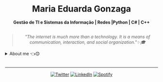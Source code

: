 <h1 align="center"> Maria Eduarda Gonzaga </h1> 
    
<div align="center">
<b> Gestão de TI e Sistemas da Informação | Redes |Python | C# | C++ </b>
<br>
<br>

<blockquote>
    <p><i>
        "The internet is much more than a technology. It is a means of communication, interaction, and social organization."✨🎓
    </i></p>
</blockquote>
</div>
<details closed>
<summary>About me 👈😊</summary>

---
Hey there!! I am Madu :wave:😊

I am a lifelong learner who is open to new experiences and highly skilled in teamwork. I am always willing to specialize for the job market and learn new things.

I have knowledge in Office 365, Windows tools, basic Linux understanding, experience in customer service, and programming language proficiency.

My main skills include Agile methodologies (Scrum, Six Sigma, SWOT), firewall monitoring, coding, and backup verification.

I am currently working as a  as an intern for the [Equinix](https://www.equinix.com.br/). 

<div style="display: inline_block"><br>
  <img align="center" alt="Rafa-Js" height="30" width="40" src="https://raw.githubusercontent.com/devicons/devicon/master/icons/javascript/javascript-plain.svg">
  <img align="center" alt="Rafa-HTML" height="30" width="40" src="https://raw.githubusercontent.com/devicons/devicon/master/icons/html5/html5-original.svg">
  <img align="center" alt="Rafa-CSS" height="30" width="40" src="https://raw.githubusercontent.com/devicons/devicon/master/icons/css3/css3-original.svg">
  <img align="center" alt="Rafa-Python" height="30" width="40" src="https://raw.githubusercontent.com/devicons/devicon/master/icons/python/python-original.svg">
  <img align="center" alt="Rafa-Csharp" height="30" width="40" src="https://raw.githubusercontent.com/devicons/devicon/master/icons/csharp/csharp-original.svg">
</div> 

</div>
</details>

<br/>

---

<div align="center">

<div align="center">

[![Twitter](https://img.shields.io/badge/Twitter-%231DA1F2.svg?style=for-the-badge&logo=Twitter&logoColor=white)](https://twitter.com/Duarda_Lima)
[![LinkedIn](https://img.shields.io/badge/linkedin-%230077B5.svg?style=for-the-badge&logo=linkedin&logoColor=white)](https://www.linkedin.com/in/maria-eduarda-lima-gonzaga-8988b6202/)
[![Spotify](https://img.shields.io/badge/Spotify-1ED760?&style=for-the-badge&logo=spotify&logoColor=white)](https://open.spotify.com/user/dl.gonzaga.me?si=2944a8b866144eb8)

</div>
